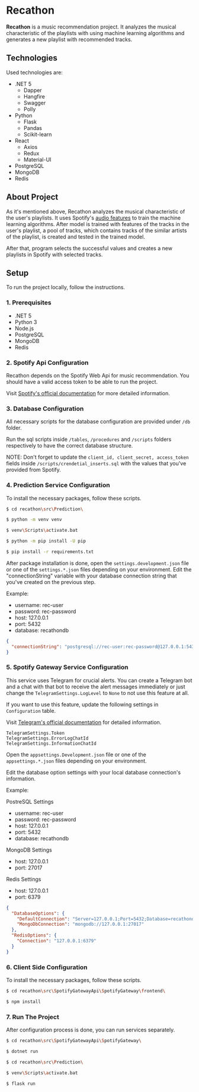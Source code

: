 # Recathon

**Recathon** is a music recommendation project. It analyzes the musical characteristic of the playlists with using machine learning algorithms and generates a new playlist with recommended tracks.

## Technologies

Used technologies are:

* .NET 5
    * Dapper
    * Hangfire
    * Swagger
    * Polly
* Python
    * Flask
    * Pandas
    * Scikit-learn
* React
    * Axios
    * Redux
    * Material-UI
* PostgreSQL
* MongoDB
* Redis

## About Project

As it's mentioned above, Recathon analyzes the musical characteristic of the user's playlists.
It uses Spotify's [audio features](https://developer.spotify.com/documentation/web-api/reference/#/operations/get-several-audio-features) to train the machine learning algorithms.
After model is trained with features of the tracks in the user's playlist, a pool of tracks, which contains tracks of the similar artists of the playlist, is created and tested in the trained model.

After that, program selects the successful values and creates a new playlists in Spotify with selected tracks.

## Setup

To run the project locally, follow the instructions.

### 1. Prerequisites

* .NET 5
* Python 3
* Node.js
* PostgreSQL
* MongoDB
* Redis

### 2. Spotify Api Configuration

Recathon depends on the Spotify Web Api for music recommendation. You should have a valid access token to be able to run the project.

Visit [Spotify's official documentation](https://developer.spotify.com/documentation/web-api/) for more detailed information.

### 3. Database Configuration

All necessary scripts for the database configuration are provided under `/db` folder.

Run the sql scripts inside `/tables`, `/procedures` and `/scripts` folders respectively to have the correct database structure.

NOTE: Don't forget to update the `client_id, client_secret, access_token` fields inside `/scripts/crendetial_inserts.sql` with the values that you've provided from Spotify.

### 4. Prediction Service Configuration

To install the necessary packages, follow these scripts.

```bash
$ cd recathon\src\Prediction\

$ python -m venv venv

$ venv\Scripts\activate.bat

$ python -m pip install -U pip

$ pip install -r requirements.txt
```

After package installation is done, open the `settings.development.json` file or one of the `settings.*.json` files depending on your environment. Edit the "connectionString" variable with your
database connection string that you've created on the previous step.

Example:

* username: rec-user
* password: rec-password
* host: 127.0.0.1
* port: 5432
* database: recathondb

```json
{
  "connectionString": "postgresql://rec-user:rec-password@127.0.0.1:5432/recathondb"
}
```

### 5. Spotify Gateway Service Configuration

This service uses Telegram for crucial alerts. You can create a Telegram bot and a chat with that bot to receive the alert messages immediately or just change the `TelegramSettings.LogLevel` to `None`
to not use this feature at all.

If you want to use this feature, update the following settings in `Configuration` table.

Visit [Telegram's official documentation](https://core.telegram.org/bots/api) for detailed information.

```text
TelegramSettings.Token
TelegramSettings.ErrorLogChatId
TelegramSettings.InformationChatId
```

Open the `appsettings.Development.json` file or one of the `appsettings.*.json` files depending on your environment.

Edit the database option settings with your local database connection's information.

Example:

PostreSQL Settings

* username: rec-user
* password: rec-password
* host: 127.0.0.1
* port: 5432
* database: recathondb

MongoDB Settings

* host: 127.0.0.1
* port: 27017

Redis Settings

* host: 127.0.0.1
* port: 6379

```json
{
  "DatabaseOptions": {
    "DefaultConnection": "Server=127.0.0.1;Port=5432;Database=recathondb;User Id=rec-user;Password=rec-password;",
    "MongoDbConnection": "mongodb://127.0.0.1:27017"
  },
  "RedisOptions": {
    "Connection": "127.0.0.1:6379"
  }
}
```

### 6. Client Side Configuration

To install the necessary packages, follow these scripts.

```bash
$ cd recathon\src\SpotifyGatewayApi\SpotifyGateway\frontend\

$ npm install
```

### 7. Run The Project

After configuration process is done, you can run services separately.

```bash
$ cd recathon\src\SpotifyGatewayApi\SpotifyGateway\

$ dotnet run
```

```bash
$ cd recathon\src\Prediction\

$ venv\Scripts\activate.bat

$ flask run
```